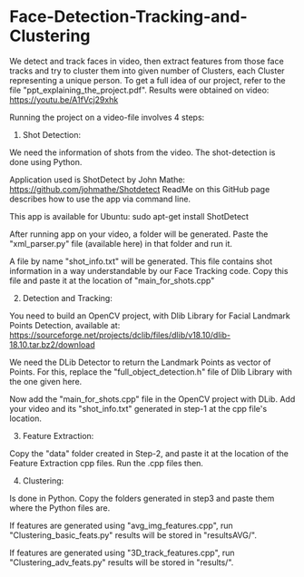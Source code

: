 # Face-Detection-Tracking-and-Clustering
We detect and track faces in video, then extract features from those face tracks 
and try to cluster them into given number of Clusters, each Cluster representing a unique person.
To get a full idea of our project, refer to the file "ppt_explaining_the_project.pdf". Results were obtained on video:
https://youtu.be/A1fVcj29xhk

Running the project on a video-file involves 4 steps:

1) Shot Detection:

We need the information of shots from the video. The shot-detection is done using Python.

Application used is ShotDetect by John Mathe: https://github.com/johmathe/Shotdetect
ReadMe on this GitHub page describes how to use the app via command line.

This app is available for Ubuntu: sudo apt-get install ShotDetect

After running app on your video, a folder will be generated. Paste the 
"xml_parser.py" file (available here) in that folder and run it. 

A file by name "shot_info.txt" will be generated. This file contains shot information
in a way understandable by our Face Tracking code. Copy this file and paste it
at the location of "main_for_shots.cpp" 


2) Detection and Tracking:

You need to build an OpenCV project, 
with Dlib Library for Facial Landmark Points Detection, available at:
https://sourceforge.net/projects/dclib/files/dlib/v18.10/dlib-18.10.tar.bz2/download

We need the DLib Detector to return the Landmark Points as vector of Points. 
For this, replace the "full_object_detection.h" file of Dlib Library with the one
given here.

Now add the "main_for_shots.cpp" file in the OpenCV project with DLib. Add your video and its "shot_info.txt" generated in step-1 
at the cpp file's location. 

3) Feature Extraction:

Copy the "data" folder created in Step-2, and 
paste it at the location of the Feature Extraction cpp files. 
Run the .cpp files then.

4) Clustering:

Is done in Python. Copy the folders generated in step3 and paste them where the Python files are.

If features are generated using "avg_img_features.cpp", run "Clustering_basic_feats.py"
results will be stored in "resultsAVG/".

If features are generated using "3D_track_features.cpp", run "Clustering_adv_feats.py"
results will be stored in "results/".
